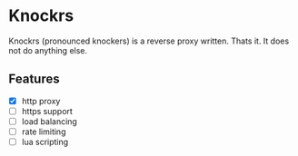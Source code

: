 # Knockrs
Knockrs (pronounced knockers) is a reverse proxy written. Thats it. It does not do anything else.

## Features
- [x] http proxy
- [ ] https support
- [ ] load balancing
- [ ] rate limiting
- [ ] lua scripting
